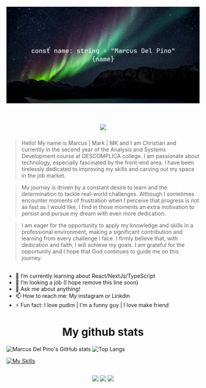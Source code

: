 ![Monty Hall Game](./image/marcuscapa.jpg)

<h1 align="center">
<img src="https://readme-typing-svg.herokuapp.com/?font=Righteous&size=35&center=true&vCenter=true&width=500&height=70&duration=4000&lines=Hello!+👋;+I'm+Marcus!;" />
</h1>

> Hello! My name is Marcus | Mark | MK and I am Christian and currently in the second year of the Analysis and Systems Development course at DESCOMPLICA college. I am passionate about technology, especially fascinated by the front-end area. I have been tirelessly dedicated to improving my skills and carving out my space in the job market.

> My journey is driven by a constant desire to learn and the determination to tackle real-world challenges. Although I sometimes encounter moments of frustration when I perceive that progress is not as fast as I would like, I find in those moments an extra motivation to persist and pursue my dream with even more dedication.

> I am eager for the opportunity to apply my knowledge and skills in a professional environment, making a significant contribution and learning from every challenge I face. I firmly believe that, with dedication and faith, I will achieve my goals. I am grateful for the opportunity and I hope that God continues to guide me on this journey.

##

- 🌱 I’m currently learning about React/NextJs/TypeScript
- 👯 I’m looking a job (I hope remove this line soon)
- 💬 Ask me about anything!
- 📫 How to reach me: My instagram or Linkdin
- ⚡ Fun fact: I love pudim | I'm a funny guy | I love make friend

##

<div>
  <h1 align="center">My github stats</h1>
</div>

![Marcus Del Pino's GitHub stats](https://github-readme-stats.vercel.app/api?username=MarcusDelPino&show_icons=true&theme=radical)
![Top Langs](https://github-readme-stats.vercel.app/api/top-langs/?username=MarcusDelPino&layout=compact&theme=radical)

[![My Skills](https://skillicons.dev/icons?i=js,ts,html,css,react,nextjs,java,tailwind,materialui,ps,ae,pr,ai)](https://skillicons.dev)

##

<div align="center"> 
  
  <a href="https://instagram.com/marcus.del.pino" target="_blank"><img src="https://img.shields.io/badge/-Instagram-%23E4405F?style=for-the-badge&logo=instagram&logoColor=white" target="_blank"></a>
  <a href = "mailto:marcusdelpino14@gmail.com"><img src="https://img.shields.io/badge/-Gmail-%23333?style=for-the-badge&logo=gmail&logoColor=white" target="_blank"></a>
  <a href="https://www.linkedin.com/in/marcusdelpino" target="_blank"><img src="https://img.shields.io/badge/-LinkedIn-%230077B5?style=for-the-badge&logo=linkedin&logoColor=white" target="_blank"></a> 
  
</div>

##
